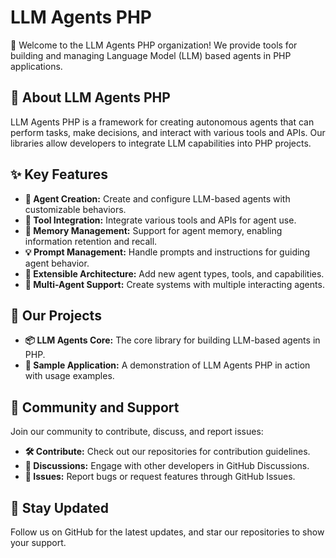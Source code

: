 # LLM Agents PHP

👋 Welcome to the LLM Agents PHP organization! We provide tools for building and managing Language Model (LLM) based agents in PHP applications.

## 📖 About LLM Agents PHP

LLM Agents PHP is a framework for creating autonomous agents that can perform tasks, make decisions, and interact with various tools and APIs. Our libraries allow developers to integrate LLM capabilities into PHP projects.

## ✨ Key Features

- **🤖 Agent Creation:** Create and configure LLM-based agents with customizable behaviors.
- **🔧 Tool Integration:** Integrate various tools and APIs for agent use.
- **🧠 Memory Management:** Support for agent memory, enabling information retention and recall.
- **💡 Prompt Management:** Handle prompts and instructions for guiding agent behavior.
- **🔌 Extensible Architecture:** Add new agent types, tools, and capabilities.
- **🤝 Multi-Agent Support:** Create systems with multiple interacting agents.

## 📂 Our Projects

- **📦 LLM Agents Core:** The core library for building LLM-based agents in PHP.
- **📝 Sample Application:** A demonstration of LLM Agents PHP in action with usage examples.

## 💬 Community and Support

Join our community to contribute, discuss, and report issues:

- **🛠️ Contribute:** Check out our repositories for contribution guidelines.
- **💬 Discussions:** Engage with other developers in GitHub Discussions.
- **🐛 Issues:** Report bugs or request features through GitHub Issues.

## 🔔 Stay Updated

Follow us on GitHub for the latest updates, and star our repositories to show your support.
